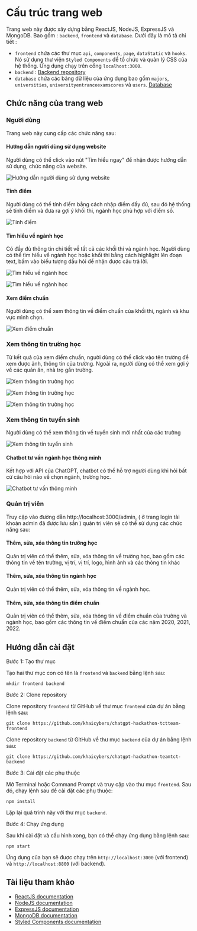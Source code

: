 # Cấu trúc trang web

Trang web này được xây dựng bằng ReactJS, NodeJS, ExpressJS và MongoDB. Bao gồm : `backend`, `frontend` và `database`. Dưới đây là mô tả chi tiết :

- `frontend` chứa các thư mục `api`, `components`, `page`, `dataStatic` và `hooks`. Nó sử dụng thư viện `Styled Components` để tổ chức và quản lý CSS của hệ thống. Ứng dụng chạy trên cổng `localhost:3000`.
- `backend` : [Backend repository](https://github.com/khaicybers/chatgpt-hackathon-teamtct-backend)
- `database` chứa các bảng dữ liệu của ứng dụng bao gồm `majors`, `universities`, `universityentranceexamscores` và `users`. [Database](https://drive.google.com/drive/folders/1E9AK8HU30THQpUHY4oOfm6AZ55kAqTqB)

## Chức năng của trang web

### Người dùng

Trang web này cung cấp các chức năng sau:

#### Hướng dẫn người dùng sử dụng website

Người dùng có thể click vào nút "Tìm hiểu ngay" để nhận được hướng dẫn sử dụng, chức năng của website.

![Hướng dẫn người dùng sử dụng website](https://github.com/khaicybers/chatgpt-hackathon-tctteam-frontend/blob/main/src/assets/1.png)

#### Tính điểm

Người dùng có thể tính điểm bằng cách nhập điểm đầy đủ, sau đó hệ thống sẽ tính điểm và đưa ra gợi ý khối thi, ngành học phù hợp với điểm số.

![Tính điểm](https://github.com/khaicybers/chatgpt-hackathon-tctteam-frontend/blob/main/src/assets/2.png)

#### Tìm hiểu về ngành học

Có đầy đủ thông tin chi tiết về tất cả các khối thi và ngành học. Người dùng có thể tìm hiểu về ngành học hoặc khối thi bằng cách highlight lên đoạn text, bấm vào biểu tượng dấu hỏi để nhận được câu trả lời.

![Tìm hiểu về ngành học](https://github.com/khaicybers/chatgpt-hackathon-tctteam-frontend/blob/main/src/assets/3.png)

![Tìm hiểu về ngành học](https://github.com/khaicybers/chatgpt-hackathon-tctteam-frontend/blob/main/src/assets/4.png)

#### Xem điểm chuẩn

Người dùng có thể xem thông tin về điểm chuẩn của khối thi, ngành và khu vực mình chọn.

![Xem điểm chuẩn](https://github.com/khaicybers/chatgpt-hackathon-tctteam-frontend/blob/main/src/assets/5.png)

### Xem thông tin trường học

Từ kết quả của xem điểm chuẩn, người dùng có thể click vào tên trường để xem được ảnh, thông tin của trường. Ngoài ra, người dùng có thể xem  gợi ý về các quán ăn, nhà trọ gần trường.

![Xem thông tin trường học](https://github.com/khaicybers/chatgpt-hackathon-tctteam-frontend/blob/main/src/assets/6.png)

![Xem thông tin trường học](https://github.com/khaicybers/chatgpt-hackathon-tctteam-frontend/blob/main/src/assets/7.png)

![Xem thông tin trường học](https://github.com/khaicybers/chatgpt-hackathon-tctteam-frontend/blob/main/src/assets/8.png)

### Xem thông tin tuyển sinh

Người dùng có thể xem thông tin về tuyển sinh mới nhất của các trường

![Xem thông tin tuyển sinh](https://github.com/khaicybers/chatgpt-hackathon-tctteam-frontend/blob/main/src/assets/9.png)

#### Chatbot tư vấn ngành học thông minh

Kết hợp với API của ChatGPT, chatbot có thể hỗ trợ người dùng khi hỏi bất cứ câu hỏi nào về chọn ngành, trường học.

![Chatbot tư vấn thông minh](https://github.com/khaicybers/chatgpt-hackathon-tctteam-frontend/blob/main/src/assets/10.png)

### Quản trị viên

Truy cập vào đường dẫn http://localhost:3000/admin, ( ở trang login tài khoản admin đã được lưu sẳn ) quản trị viên sẽ có thể sử dụng các chức năng sau:

#### Thêm, sửa, xóa thông tin trường học

Quản trị viên có thể thêm, sửa, xóa thông tin về trường học, bao gồm các thông tin về tên trường, vị trí, vị trí, logo, hình ảnh và các thông tin khác

#### Thêm, sửa, xóa thông tin ngành học

Quản trị viên có thể thêm, sửa, xóa thông tin về ngành học.

#### Thêm, sửa, xóa thông tin điểm chuẩn

Quản trị viên có thể thêm, sửa, xóa thông tin về điểm chuẩn của trường và ngành học, bao gồm các thông tin về điểm chuẩn của các năm 2020, 2021, 2022.

## Hướng dẫn cài đặt

Bước 1: Tạo thư mục

Tạo hai thư mục con có tên là `frontend` và `backend` bằng lệnh sau:

```
mkdir frontend backend
```

Bước 2: Clone repository

Clone repository `frontend` từ GitHub về thư mục `frontend` của dự án bằng lệnh sau:

```
git clone https://github.com/khaicybers/chatgpt-hackathon-tctteam-frontend
```

Clone repository `backend` từ GitHub về thư mục `backend` của dự án bằng lệnh sau:

```
git clone https://github.com/khaicybers/chatgpt-hackathon-teamtct-backend
```

Bước 3: Cài đặt các phụ thuộc

Mở Terminal hoặc Command Prompt và truy cập vào thư mục `frontend`. Sau đó, chạy lệnh sau để cài đặt các phụ thuộc:

```
npm install
```

Lặp lại quá trình này với thư mục `backend`.

Bước 4: Chạy ứng dụng

Sau khi cài đặt và cấu hình xong, bạn có thể chạy ứng dụng bằng lệnh sau:

```
npm start
```

Ứng dụng của bạn sẽ được chạy trên `http://localhost:3000` (với frontend) và `http://localhost:8800` (với backend).

## Tài liệu tham khảo

- [ReactJS documentation](https://reactjs.org/docs/getting-started.html)
- [NodeJS documentation](https://nodejs.org/en/docs/)
- [ExpressJS documentation](https://expressjs.com/)
- [MongoDB documentation](https://docs.mongodb.com/)
- [Styled Components documentation](https://styled-components.com/docs)
